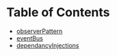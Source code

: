 # Table of Contents
* [observerPattern](observerPattern.md)
* [eventBus](eventBus.md)
* [dependancyInjections](dependancyInjections.md)